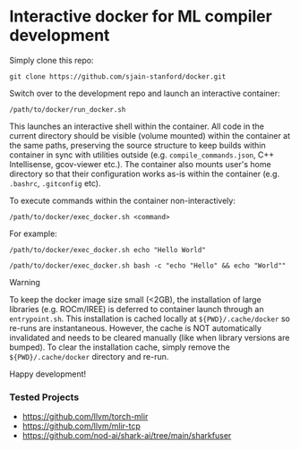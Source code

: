 # Interactive docker for ML compiler development

Simply clone this repo:
```
git clone https://github.com/sjain-stanford/docker.git
```

Switch over to the development repo and launch an interactive container:
```
/path/to/docker/run_docker.sh
```

This launches an interactive shell within the container. All code in the current directory should be visible (volume mounted) within the container at the same paths, preserving the source structure to keep builds within container in sync with utilities outside (e.g. `compile_commands.json`, C++ Intellisense, gcov-viewer etc.). The container also mounts user's home directory so that their configuration works as-is within the container (e.g. `.bashrc`, `.gitconfig` etc).

To execute commands within the container non-interactively:
```
/path/to/docker/exec_docker.sh <command>
```

For example:
```
/path/to/docker/exec_docker.sh echo "Hello World"

/path/to/docker/exec_docker.sh bash -c "echo "Hello" && echo "World""
```

> [!WARNING]
> To keep the docker image size small (<2GB), the installation of large libraries (e.g. ROCm/IREE) is deferred to container launch through an `entrypoint.sh`. This installation is cached locally at `${PWD}/.cache/docker` so re-runs are instantaneous. However, the cache is NOT automatically invalidated and needs to be cleared manually (like when library versions are bumped). To clear the installation cache, simply remove the `${PWD}/.cache/docker` directory and re-run.

Happy development!

### Tested Projects

- https://github.com/llvm/torch-mlir
- https://github.com/llvm/mlir-tcp
- https://github.com/nod-ai/shark-ai/tree/main/sharkfuser
